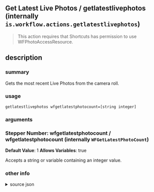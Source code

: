
## Get Latest Live Photos / getlatestlivephotos (internally `is.workflow.actions.getlatestlivephotos`)


> This action requires that Shortcuts has permission to use WFPhotoAccessResource.


## description
### summary
Gets the most recent Live Photos from the camera roll.


### usage
`getlatestlivephotos wfgetlatestphotocount=[string integer]`

### arguments
### Stepper Number: wfgetlatestphotocount / wfgetlatestphotocount (internally `WFGetLatestPhotoCount`)
**Default Value**: 1
**Allows Variables**: true


Accepts a string 
or variable
containing an integer value.

### other info

<details><summary>source json</summary>
```json
{
	"ActionClass": "WFGetLatestPhotosAction",
	"ActionKeywords": [
		"camera",
		"roll",
		"picture",
		"photo",
		"animated"
	],
	"Category": "Photos & Video",
	"CreationDate": "2015-12-08T08:00:00.000Z",
	"Description": {
		"DescriptionSummary": "Gets the most recent Live Photos from the camera roll."
	},
	"IconName": "LivePhotos.png",
	"Name": "Get Latest Live Photos",
	"Output": {
		"Multiple": true,
		"OutputName": "Latest Live Photos",
		"Types": [
			"PHAsset"
		]
	},
	"Parameters": [
		{
			"Class": "WFStepperParameter",
			"DefaultValue": 1,
			"Key": "WFGetLatestPhotoCount",
			"StepperDescription": "Number of Live Photos",
			"StepperNoun": "Live Photo",
			"StepperPluralNoun": "Live Photos"
		}
	],
	"RequiredResources": [
		"WFPhotoAccessResource"
	],
	"ShortName": "Get Live Photos",
	"Subcategory": "Photos",
	"WFGetLatestPhotosActionType": "Live Photo"
}
```
</details>
